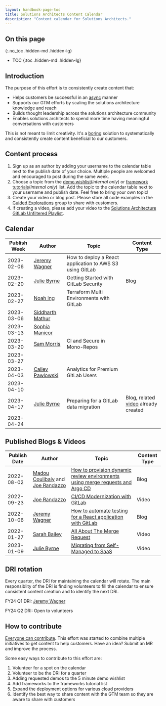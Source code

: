 ```yaml
---
layout: handbook-page-toc
title: Solutions Architects Content Calendar
description: "Content calendar for Solutions Architects."
---
```

## On this page
{:.no_toc .hidden-md .hidden-lg}

- TOC
{:toc .hidden-md .hidden-lg}

## Introduction

The purpose of this effort is to consistently create content that:

- Helps customers be successful in an [async](https://about.gitlab.com/company/culture/all-remote/asynchronous/) manner
- Supports our GTM efforts by scaling the solutions architecture knowledge and reach
- Builds thought leadership across the solutions architecture community
- Enables solutions architects to spend more time having meaningful conversations with customers

This is not meant to limit creativity. It's a [boring](/handbook/values/#boring-solutions) solution to systematically and consistently create content beneficial to our customers. 

## Content process

1. Sign up as an author by adding your username to the calendar table next to the publish date of your choice. Multiple people are welcomed and encouraged to post during the same week.
2. Choose a topic from the [demo wishlist](https://drive.google.com/drive/u/0/search?q=title:%225%20Minute%20Demo%20Framework:%20Demo%20Wishlist%22%20type:document)(_internal only_) or [framework tutorials](https://drive.google.com/drive/u/0/search?q=title:%22Framework%20Tutorials%22%20type:sheet)(_internal only_) list. Add the topic to the calendar table next to your username and publish date. Feel free to bring your own topic!
3. Create your video or blog post. Please store all code examples in the [Guided Explorations](https://gitlab.com/guided-explorations) group to share with customers.
4. If creating a video, please add your video to the [Solutions Architecture GitLab Unfiltered Playlist](https://www.youtube.com/playlist?list=PL05JrBw4t0Ko87g05LlHroe7eLPzCPJUY).

## Calendar

| Publish Week | Author                                            | Topic                                                    | Content Type |
|--------------|---------------------------------------------------|----------------------------------------------------------|--------------|
| 2023-02-06   | [Jeremy Wagner](https://gitlab.com/jeremywagner)  | How to deploy a React application to AWS S3 using GitLab |              |
| 2023-02-20   | [Julie Byrne](https://gitlab.com/juliebyrne)      | Getting Started with GitLab Security                     | Blog         |
| 2023-02-27   | [Noah Ing](https://gitlab.com/noah.ing)           | Terraform Multi Environments with GitLab                 |              |
| 2023-03-06   | [Siddharth Mathur](https://gitlab.com/smathur-gl) |                                                          |              |
| 2023-03-13   | [Sophia Manicor](https://gitlab.com/smanicor)     |                                                          |              |
| 2023-03-20   | [Sam Morris](https://gitlab.com/sam)              | CI and Secure in Mono-Repos                              |              |
| 2023-03-27   |                                                   |                                                          |              |
| 2023-04-03   | [Cailey Pawlowski](https://gitlab.com/cpawlowski) | Analytics for Premium GitLab Users                       |              |
| 2023-04-10   |                                                   |                                                          |              |
| 2023-04-17   | [Julie Byrne](https://gitlab.com/juliebyrne)             |  Preparing for a GitLab data migration  | Blog, related [video](https://youtu.be/L11mZqQKuwo) already created |
| 2023-04-24   |                                                   |                                                          |              |

## Published Blogs & Videos

| Publish Date | Author                                                                                       | Topic                                                                                                                                            | Content Type |
|--------------|----------------------------------------------------------------------------------------------|--------------------------------------------------------------------------------------------------------------------------------------------------|--------------|
| 2022-08-02   | [Madou Coulibaly](https://gitlab.com/madou) and [Joe Randazzo](https://gitlab.com/jrandazzo) | [ How to provision dynamic review environments using merge requests and Argo CD ]( /blog/2022/08/02/how-to-provision-reviewops/ )                | Blog         |
| 2022-09-23   | [Joe Randazzo](https://gitlab.com/jrandazzo)                                                 | [ CI/CD Modernization with GitLab ]( https://www.youtube.com/watch?v=QGAaif8lY0A&ab_channel=GitLabUnfiltered )                                   | Video        |
| 2022-10-06   | [Jeremy Wagner]( https://gitlab.com/jeremywagner )                                           | [ How to automate testing for a React application with GitLab ]( /blog/2022/11/01/how-to-automate-testing-for-a-react-application-with-gitlab/ ) | Blog         |
| 2022-01-27   | [ Sarah Bailey ]( https://gitlab.com/sbailey1 )                                              | [ All About The Merge Request ]( https://www.youtube.com/watch?v=eTIVgyknA9w )                                                                   | Video        |
|   2023-01-09  | [Julie Byrne](https://gitlab.com/juliebyrne) | [Migrating from Self-Managed to SaaS](https://youtu.be/L11mZqQKuwo)     | Video |

## DRI rotation

Every quarter, the DRI for maintaining the calendar will rotate. The main responsiblity of the DRI is finding volunteers to fill the calendar to ensure consistent content creation and to identify the next DRI.

FY24 Q1 DRI: [Jeremy Wagner](https://gitlab.com/jeremywagner)

FY24 Q2 DRI: Open to volunteers

## How to contribute

[Everyone can contribute](https://about.gitlab.com/company/mission/#background). This effort was started to combine multiple initiatives to get content to help customers. Have an idea? Submit an MR and improve the process.

Some easy ways to contribute to this effort are:

1. Volunteer for a spot on the calendar
2. Volunteer to be the DRI for a quarter
3. Adding requested demos to the 5 minute demo wishlist
4. Add frameworks to the frameworks tutorial list
5. Expand the deployment options for various cloud providers
6. Identify the best way to share content with the GTM team so they are aware to share with customers

